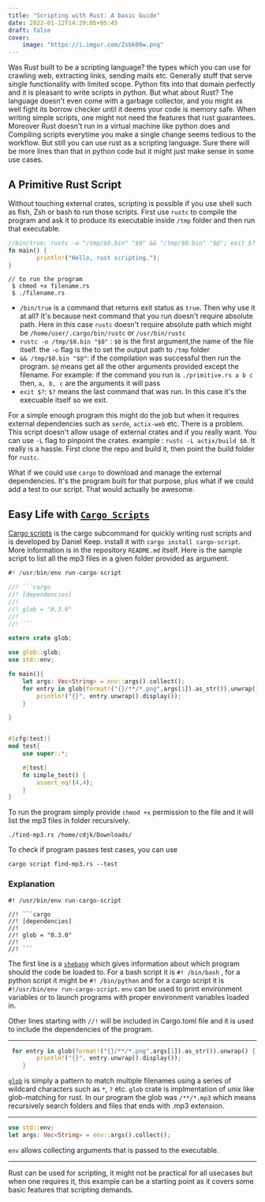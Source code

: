 ```yaml
---
title: "Scripting with Rust: A basic Guide"
date: 2022-01-12T14:29:05+05:45
draft: false
cover:
    image: "https://i.imgur.com/Zsbk06w.png"
---
```


Was Rust built to be a scripting language? the types which you can use for crawling  web, extracting links, sending mails etc. Generally stuff that serve single functionality with limited scope. Python fits into that domain perfectly and it is pleasant to write scripts in python. But what about Rust? The language doesn't even come with a garbage collector, and you might as well fight its borrow checker until it deems your code is memory safe. When writing simple scripts, one might not need the features that rust guarantees. Moreover Rust doesn't run in a virtual machine like python does and Compiling scripts everytime you make a single change seems tedious to the workflow. But still you can use rust as a scripting language. Sure there will be more lines than that in python code but it might just make sense in some use cases. 


## A Primitive Rust Script
Without touching external crates, scripting is possible if you use shell such as fish, Zsh or bash to run those scripts. First use `rustc` to compile the program and ask it to produce its executable inside `/tmp` folder and then run that executable.

```rust
//bin/true; rustc -o "/tmp/$0.bin" "$0" && "/tmp/$0.bin" "$@"; exit $?
fn main() {
        println!("Hello, rust scripting.");
}
```

```
// to run the program
 $ chmod +x filename.rs
 $ ./filename.rs
```
- `/bin/true` is a command that returns exit status as `true`. Then why use it at all? It's because next command that you run doesn't require absolute path. Here in this case `rustc` doesn't require absolute path which might be `/home/user/.cargo/bin/rustc` or `/usr/bin/rustc` 
- `rustc -o /tmp/$0.bin "$0"` : `$0` is the first argument,the name of the file itself. the `-o` flag is the to set the output path to `/tmp` folder
- `&& /tmp/$0.bin "$@"`: if the compilation was successful then run the program. `$@` means get all the other arguments provided except the filename. For example: if the command you run is `./primitive.rs a b c` then, `a, b, c` are the arguments it will pass
- `exit $?`: `$?` means the last command that was run. In this case it's the execuable itself so we exit. 


For a simple enough program this might do the job but when it requires external dependencies such as `serde`, `actix-web` etc. There is a problem. This script doesn't allow usage of external crates and if you really want. You can use `-L` flag to pinpoint the crates. example : `rustc -L actix/build $0`. It really is a hassle. First clone the repo and build it, then point the build folder for `rustc`.

What if we could use `cargo` to download and manage the external dependencies. It's the program built for that purpose, plus what if we could add a test to our script. That would actually be awesome.

## Easy Life with  [`Cargo Scripts`](https://github.com/DanielKeep/cargo-script)

[Cargo scripts](https://github.com/DanielKeep/cargo-script) is the cargo subcommand for quickly writing rust scripts and is developed by Daniel Keep. 
install it with `cargo install cargo-script`. More information is in the repository `README.md` itself. Here is the sample script to list all the mp3 files in a given folder provided as argument. 

```rust
#! /usr/bin/env run-cargo-script 

//! ```cargo
//! [dependencies]
//!
//! glob = "0.3.0"
//!
//! ```

extern crate glob;

use glob::glob;
use std::env;

fn main(){
    let args: Vec<String> = env::args().collect();
    for entry in glob(format!("{}/**/*.png",args[1]).as_str()).unwrap() {
        println!("{}", entry.unwrap().display());
    }

}


#[cfg(test)]
mod test{
    use super::*;

    #[test]
    fn simple_test() {
        assert_eq!(4,4);
    }
}

```


To run the program simply provide `chmod +x`  permission to the file and it will list the mp3 files in folder recursively.

`./find-mp3.rs /home/cdjk/Downloads/`


To check if program passes test cases, you can use

`cargo script find-mp3.rs --test`


### Explanation

```
#! /usr/bin/env run-cargo-script 

//! ```cargo
//! [dependencies]
//!
//! glob = "0.3.0"
//!
//! ```

```
The first line is a [`shebang`](https://en.wikipedia.org/wiki/Shebang_(Unix)) which gives information about which program should the code be loaded to. For a bash script it is `#! /bin/bash`  , for a python script it might be `#! /bin/python` and for a cargo script it is `#!/usr/bin/env run-cargo-script`. `env` can be used to print environment variables or to launch programs with proper environment variables loaded in.

Other lines starting with `//!` will be included in Cargo.toml file and it is used to include the dependencies of the program. 

---------------

```rust
 for entry in glob(format!("{}/**/*.png",args[1]).as_str()).unwrap() {
        println!("{}", entry.unwrap().display());
    }
```
 [`glob`](https://en.wikipedia.org/wiki/Glob_(programming)) is simply a pattern to match multiple filenames using a series of wildcard characters such as `*`, `?` etc. `glob` crate is implmentation of unix like glob-matching for rust. In our program the glob was `/**/*.mp3` which means recursively search folders and files that ends with .mp3 extension.


----------------
```rust
use std::env;
let args: Vec<String> = env::args().collect();
```

`env` allows collecting arguments that is passed to the executable. 

---------------


Rust can be used for scripting, it might not be practical for all usecases but when one requires it, this example can be a starting point as it covers some basic features that scripting demands.








